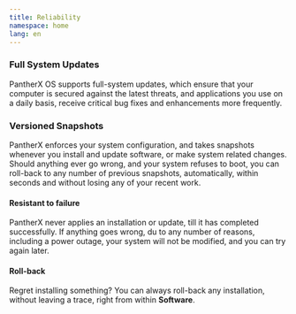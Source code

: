 ```yaml
---
title: Reliability
namespace: home
lang: en
---
```


### Full System Updates

PantherX OS supports full-system updates, which ensure that your computer is secured against the latest threats, and applications you use on a daily basis, receive critical bug fixes and enhancements more frequently.

### Versioned Snapshots

PantherX enforces your system configuration, and takes snapshots whenever you install and update software, or make system related changes. Should anything ever go wrong, and your system refuses to boot, you can roll-back to any number of previous snapshots, automatically, within seconds and without losing any of your recent work.

#### Resistant to failure

PantherX never applies an installation or update, till it has completed successfully. If anything goes wrong, du to any number of reasons, including a power outage, your system will not be modified, and you can try again later.

#### Roll-back

Regret installing something? You can always roll-back any installation, without leaving a trace, right from within **Software**.